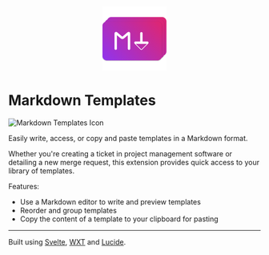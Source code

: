 <div align="center">
  <img alt="Markdown Templates Icon" src='src/public/icon/256.png' width="128px" height="auto" />
</div>

# Markdown Templates

<div>
  <img alt="Markdown Templates Icon" src='https://lh3.googleusercontent.com/uH3lNBZzJkBQ_TnHgH7HP9FV6fjgdTuqhvl--R1YzIBCHGoMI_pLrMACNbAN-XrWTKB5kxX_ArdMUKQYlXOglaTDbtE=s1280-w1280-h800' />
</div>

Easily write, access, or copy and paste templates in a Markdown format.

Whether you're creating a ticket in project management software or detailing a new merge request, this extension provides quick access to your library of templates.

Features:

- Use a Markdown editor to write and preview templates
- Reorder and group templates
- Copy the content of a template to your clipboard for pasting

---

Built using [Svelte](https://svelte.dev/), [WXT](https://wxt.dev/) and [Lucide](https://lucide.dev/).
